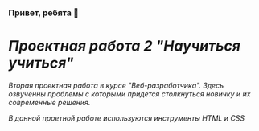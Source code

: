 ### Привет, ребята 👋

# *Проектная работа 2 "Научиться учиться"*

_Вторая проектная работа в курсе "Веб-разработчика". Здесь озвученны проблемы с которыми придется столкнуться новичку и их современные решения._

_В данной проетной работе используются инструменты HTML и CSS_

<!--
**EvelinaBoykova/EvelinaBoykova** is a ✨ _special_ ✨ repository because its `README.md` (this file) appears on your GitHub profile.

Here are some ideas to get you started:

- 🔭 I’m currently working on ...
- 🌱 I’m currently learning ...
- 👯 I’m looking to collaborate on ...
- 🤔 I’m looking for help with ...
- 💬 Ask me about ...
- 📫 How to reach me: ...
- 😄 Pronouns: ...
- ⚡ Fun fact: ...
-->
